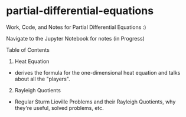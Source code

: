 # partial-differential-equations
Work, Code, and Notes for Partial Differential Equations :)

Navigate to the Jupyter Notebook for notes (in Progress)

Table of Contents
1. Heat Equation
- derives the formula for the one-dimensional heat equation and talks about all the "players". 
2. Rayleigh Quotients
- Regular Sturm Lioville Problems and their Rayleigh Quotients, why they're useful, solved problems, etc. 

